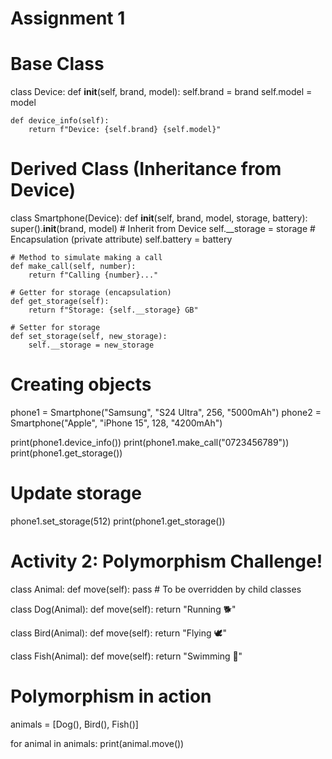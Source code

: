# Assignment 1
# Base Class
class Device:
    def __init__(self, brand, model):
        self.brand = brand
        self.model = model
    
    def device_info(self):
        return f"Device: {self.brand} {self.model}"

# Derived Class (Inheritance from Device)
class Smartphone(Device):
    def __init__(self, brand, model, storage, battery):
        super().__init__(brand, model)   # Inherit from Device
        self.__storage = storage         # Encapsulation (private attribute)
        self.battery = battery
    
    # Method to simulate making a call
    def make_call(self, number):
        return f"Calling {number}..."

    # Getter for storage (encapsulation)
    def get_storage(self):
        return f"Storage: {self.__storage} GB"

    # Setter for storage
    def set_storage(self, new_storage):
        self.__storage = new_storage

# Creating objects
phone1 = Smartphone("Samsung", "S24 Ultra", 256, "5000mAh")
phone2 = Smartphone("Apple", "iPhone 15", 128, "4200mAh")

print(phone1.device_info())
print(phone1.make_call("0723456789"))
print(phone1.get_storage())

# Update storage
phone1.set_storage(512)
print(phone1.get_storage())


# Activity 2: Polymorphism Challenge!

class Animal:
    def move(self):
        pass  # To be overridden by child classes

class Dog(Animal):
    def move(self):
        return "Running 🐕"

class Bird(Animal):
    def move(self):
        return "Flying 🕊️"

class Fish(Animal):
    def move(self):
        return "Swimming 🐠"

# Polymorphism in action
animals = [Dog(), Bird(), Fish()]

for animal in animals:
    print(animal.move())


